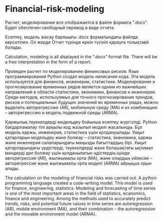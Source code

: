 # Financial-risk-modeling
Расчет, моделирование все отображается в файле формата ".docx". Будет обеспечен свободный перевод в виде отчета.

Есептеу, модель жасау барлыығы .docx форматындағы файлда көрсетілен. Ол жерде Отчет түрінде еркін түсініп қарауға толықтавй болады.

Calculation, modeling is all displayed in the ".docx" format file. There will be a free interpretation in the form of a report.





Проведен расчет по моделированию финансовых рисков. Язык программирования Python создал модель написания кода. Эта модель используется для финансов, инженерии, статистики. Моделирование и прогнозирование временных рядов является одним из важнейших направлений в области статистики, экономики, финансов и инженерии. Среди методов, используемых для точного прогнозирования трендов, рисков и потенциальных будущих значений во временных рядах, можно выделить авторегрессию (AR), мобильную среду (MA) и их комбинацию – авторегрессию и модель подвижной среды (ARMA).


Қаржылық тәуекелдерді модельдеу бойынша есептеу жүргізілді. Python бағдарламалау тілі арқылы код жазылып моделі жасалынды. Бұл модель қаржы, инженерия, статистика үшін қолдануылады. Уақыт қатарларын модельдеу және болжау – статистика, эканомика, қаржы және инженерия салаларындағы маңызды бағыттардың бірі. Уақыт қатарларындағы үрдістерді, тәуекелдерді және болашақтағы ықтимал мәндерді дәл болжау үшін қолданылатын әдістердің ішінде авторегрессия (AR), жылжымалы орта (MA), және олардың үйлесімі – авторегрессия және жылжымалы орта моделі (ARMA) айрықша орын алады.


The calculation on the modeling of financial risks was carried out. A python programming language created a code-writing model. This model is used for finance, engineering, statistics. Modeling and forecasting of time series is one of the most important areas in the field of statistics, ecanomics, finance and engineering. Among the methods used to accurately predict trends, risks, and potential future values in time series are autoregression (AR), mobile environment (MA), and their combination – the autoregression and the movable environment model (ARMA).


